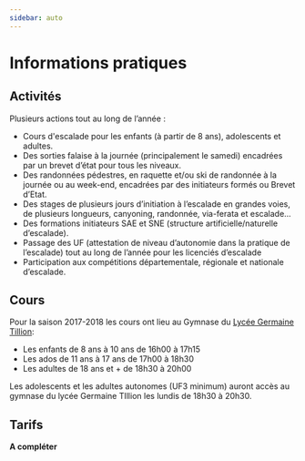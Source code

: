 ```yaml
---
sidebar: auto
---
```


# Informations pratiques

## Activités

Plusieurs actions tout au long de l’année :
* Cours d'escalade pour les enfants (à partir de 8 ans), adolescents et adultes.
* Des sorties falaise à la journée (principalement le samedi) encadrées par un brevet d’état pour tous les niveaux.
* Des randonnées pédestres, en raquette et/ou ski de randonnée à la journée ou au week-end, encadrées par des initiateurs formés ou Brevet d’Etat.
* Des stages de plusieurs jours d’initiation à l’escalade en grandes voies, de plusieurs longueurs, canyoning, randonnée, via-ferata et escalade...
* Des formations initiateurs SAE et SNE (structure artificielle/naturelle d’escalade).
* Passage des UF (attestation de niveau d’autonomie dans la pratique de l’escalade) tout au long de l’année pour les licenciés d’escalade
* Participation aux compétitions départementale, régionale et nationale d’escalade.

## Cours

Pour la saison 2017-2018 les cours ont lieu au Gymnase du [Lycée Germaine Tillion](https://www.google.fr/maps?q=Lyc%C3%A9e+Germaine+Tillion+1+rue+du+Campus+Jean+Durand+11493+Castelnaudary&rlz=1C1CHBF_frFR774FR774&um=1&ie=UTF-8&sa=X&ved=2ahUKEwjD3c7q2e7aAhXLK8AKHasbAkkQ_AUoAXoECAAQAw):
* Les enfants de 8 ans à 10 ans de 16h00 à 17h15
* Les ados de 11 ans à 17 ans de 17h00 à 18h30
* Les adultes de 18 ans et + de 18h30 à 20h00

Les adolescents et les adultes autonomes (UF3 minimum) auront accès au gymnase du lycée Germaine TIllion les lundis de 18h30 à 20h30.

## Tarifs

**A compléter**


